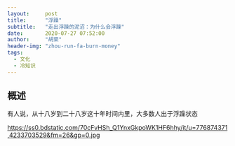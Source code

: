 ```yaml
---
layout:     post
title:      "浮躁"
subtitle:   "走出浮躁的泥沼：为什么会浮躁"
date:       2020-07-27 07:52:00
author:     "胡荣"
header-img: "zhou-run-fa-burn-money"
tags:
  - 文化
  - 冷知识
---
```


## 概述
有人说，从十八岁到二十八岁这十年时间内里，大多数人出于浮躁状态

https://ss0.bdstatic.com/70cFvHSh_Q1YnxGkpoWK1HF6hhy/it/u=776874371,4233703529&fm=26&gp=0.jpg